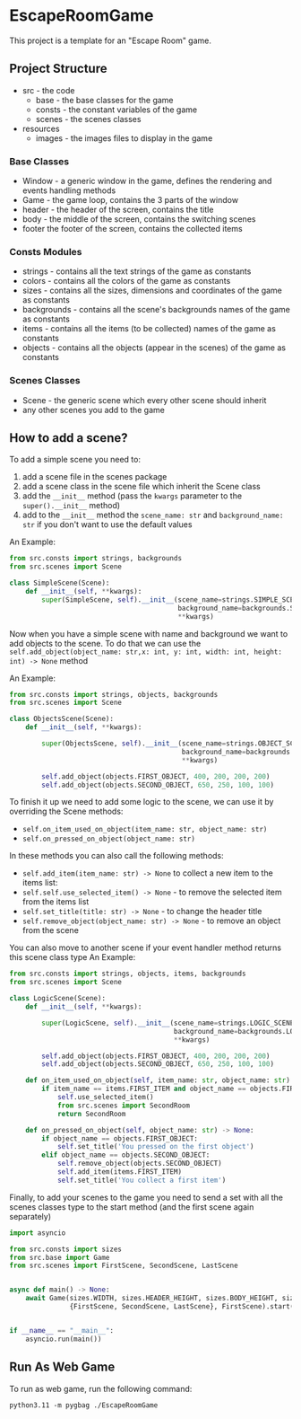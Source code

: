 # EscapeRoomGame
This project is a template for an "Escape Room" game.

## Project Structure
- src - the code
  - base - the base classes for the game
  - consts - the constant variables of the game
  - scenes - the scenes classes
- resources
  - images - the images files to display in the game

### Base Classes
- Window - a generic window in the game, defines the rendering and events handling methods
- Game - the game loop, contains the 3 parts of the window
- header - the header of the screen, contains the title
- body - the middle of the screen, contains the switching scenes
- footer the footer of the screen, contains the collected items

### Consts Modules
- strings - contains all the text strings of the game as constants
- colors - contains all the colors of the game as constants
- sizes - contains all the sizes, dimensions and coordinates of the game as constants
- backgrounds - contains all the scene's backgrounds names of the game as constants
- items - contains all the items (to be collected) names of the game as constants
- objects - contains all the objects (appear in the scenes) of the game as constants

### Scenes Classes
- Scene - the generic scene which every other scene should inherit
- any other scenes you add to the game

## How to add a scene?
To add a simple scene you need to:
1. add a scene file in the scenes package
2. add a scene class in the scene file which inherit the Scene class
3. add the `__init__` method (pass the `kwargs` parameter to the `super().__init__` method)
4. add to the `__init__` method the `scene_name: str`  and `background_name: str` if you don't want to use the default values

An Example:
```python
from src.consts import strings, backgrounds
from src.scenes import Scene

class SimpleScene(Scene):
    def __init__(self, **kwargs):
        super(SimpleScene, self).__init__(scene_name=strings.SIMPLE_SCENE_NAME,
                                          background_name=backgrounds.SIMPLE_SCENE_BACKGROUND,
                                          **kwargs)
```

Now when you have a simple scene with name and background we want to add objects to the scene.
To do that we can use the `self.add_object(object_name: str,x: int, y: int, width: int, height: int) -> None` method

An Example:
```python
from src.consts import strings, objects, backgrounds
from src.scenes import Scene

class ObjectsScene(Scene):
    def __init__(self, **kwargs):

        super(ObjectsScene, self).__init__(scene_name=strings.OBJECT_SCENE_NAME,
                                           background_name=backgrounds.OBJECT_SCENE_BACKGROUND,
                                           **kwargs)

        self.add_object(objects.FIRST_OBJECT, 400, 200, 200, 200)
        self.add_object(objects.SECOND_OBJECT, 650, 250, 100, 100)
```

To finish it up we need to add some logic to the scene, we can use it by overriding the Scene methods:
- `self.on_item_used_on_object(item_name: str, object_name: str)`
- `self.on_pressed_on_object(object_name: str)`

In these methods you can also call the following methods:
- `self.add_item(item_name: str) -> None` to collect a new item to the items list: 
- `self.self.use_selected_item() -> None` - to remove the selected item from the items list
- `self.set_title(title: str) -> None` - to change the header title
- `self.remove_object(object_name: str) -> None` - to remove an object from the scene

You can also move to another scene if your event handler method returns this scene class type
An Example:
```python
from src.consts import strings, objects, items, backgrounds
from src.scenes import Scene

class LogicScene(Scene):
    def __init__(self, **kwargs):

        super(LogicScene, self).__init__(scene_name=strings.LOGIC_SCENE_NAME,
                                         background_name=backgrounds.LOGIC_SCENE_BACKGROUND,
                                         **kwargs)

        self.add_object(objects.FIRST_OBJECT, 400, 200, 200, 200)
        self.add_object(objects.SECOND_OBJECT, 650, 250, 100, 100)

    def on_item_used_on_object(self, item_name: str, object_name: str) -> type | None:
        if item_name == items.FIRST_ITEM and object_name == objects.FIRST_OBJECT:
            self.use_selected_item()
            from src.scenes import SecondRoom
            return SecondRoom

    def on_pressed_on_object(self, object_name: str) -> None:
        if object_name == objects.FIRST_OBJECT:
            self.set_title('You pressed on the first object')
        elif object_name == objects.SECOND_OBJECT:
            self.remove_object(objects.SECOND_OBJECT)
            self.add_item(items.FIRST_ITEM)
            self.set_title('You collect a first item')
```

Finally, to add your scenes to the game you need to send a set with all the scenes classes type to the start method (and the first scene again separately)
```python
import asyncio

from src.consts import sizes
from src.base import Game
from src.scenes import FirstScene, SecondScene, LastScene


async def main() -> None:
    await Game(sizes.WIDTH, sizes.HEADER_HEIGHT, sizes.BODY_HEIGHT, sizes.FOOTER_HEIGHT, 0, 0,
               {FirstScene, SecondScene, LastScene}, FirstScene).start()


if __name__ == "__main__":
    asyncio.run(main())
```

## Run As Web Game
To run as web game, run the following command:
```shell
python3.11 -m pygbag ./EscapeRoomGame
```
